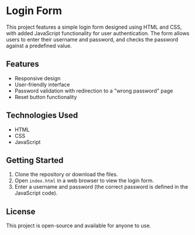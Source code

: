 # Login Form

This project features a simple login form designed using HTML and CSS, with added JavaScript functionality for user authentication. The form allows users to enter their username and password, and checks the password against a predefined value.

## Features

- Responsive design
- User-friendly interface
- Password validation with redirection to a "wrong password" page
- Reset button functionality

## Technologies Used

- HTML
- CSS
- JavaScript

## Getting Started

1. Clone the repository or download the files.
2. Open `index.html` in a web browser to view the login form.
3. Enter a username and password (the correct password is defined in the JavaScript code).

## License

This project is open-source and available for anyone to use.
